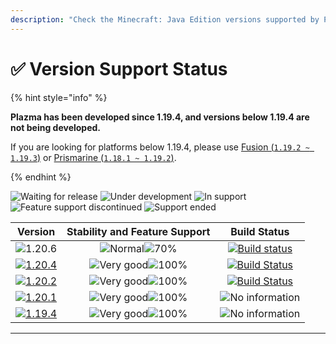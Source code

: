 ```yaml
---
description: "Check the Minecraft: Java Edition versions supported by Plazma."
---
```


# ✅ Version Support Status

{% hint style="info" %}

**Plazma has been developed since 1.19.4, and versions below 1.19.4 are not being developed.**

If you are looking for platforms below 1.19.4, please use [Fusion (`1.19.2 ~ 1.19.3`)](https://github.com/RuinedTechnologyUnify/Fusion) or [Prismarine (`1.18.1 ~ 1.19.2`)](https://github.com/PrismarineTeam/Prismarine).

{% endhint %}

[wtr]: https://badge.plazmamc.org/0/Waiting%20for%20release
[idv]: https://badge.plazmamc.org/1/under-development
[atv]: https://badge.plazmamc.org/2/in-support
[fse]: https://badge.plazmamc.org/6/feature-support-discontinued
[eol]: https://badge.plazmamc.org/4/support-ended
[ukn]: https://badge.plazmamc.org/0/No%20information
[vgd]: https://badge.plazmamc.org/1/Very%20good
[mid]: https://badge.plazmamc.org/6/normal
[100]: https://badge.plazmamc.org/percent/100

![Waiting for release][wtr] ![Under development][idv] ![In support][atv] ![Feature support discontinued][fse] ![Support ended][eol]

|                                      Version                                      |             Stability    and    Feature Support             |                                              Build Status                                             |
| :-------------------------------------------------------------------------------: | :---------------------------------------------------------: | :---------------------------------------------------------------------------------------------------: |
|                   ![1.20.6](https://badge.plazmamc.org/1/1.20.6)                  | ![Normal][vgd]![70%](https://badge.plazmamc.org/percent/70) | [![Build status](https://build.plazmamc.org/1.20.6)](https://build.plazmamc.org/1.20.6?redirect=true) |
| [![1.20.4](https://badge.plazmamc.org/2/1.20.4)](https://git.plazmamc.org/1.20.4) |                ![Very good][vgd]![100%][100]                | [![Build Status](https://build.plazmamc.org/1.20.4)](https://build.plazmamc.org/1.20.4?redirect=true) |
| [![1.20.2](https://badge.plazmamc.org/6/1.20.2)](https://git.plazmamc.org/1.20.2) |                ![Very good][vgd]![100%][100]                | [![Build Status](https://build.plazmamc.org/1.20.2)](https://build.plazmamc.org/1.20.2?redirect=true) |
| [![1.20.1](https://badge.plazmamc.org/4/1.20.1)](https://git.plazmamc.org/1.20.1) |                ![Very good][vgd]![100%][100]                |                                         ![No information][ukn]                                        |
| [![1.19.4](https://badge.plazmamc.org/4/1.19.4)](https://git.plazmamc.org/1.19.4) |                ![Very good][vgd]![100%][100]                |                                         ![No information][ukn]                                        |

***
